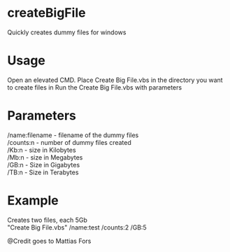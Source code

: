 # createBigFile
Quickly creates dummy files for windows

# Usage
Open an elevated CMD.
Place Create Big File.vbs in the directory you want to create files in
Run the Create Big File.vbs with parameters

# Parameters
/name:filename - filename of the dummy files\
/counts:n - number of dummy files created\
/Kb:n - size in Kilobytes\
/Mb:n - size in Megabytes\
/GB:n - Size in Gigabytes\
/TB:n - Size in Terabytes

# Example
Creates two files, each 5Gb\
"Create Big File.vbs" /name:test /counts:2 /GB:5

@Credit goes to Mattias Fors
